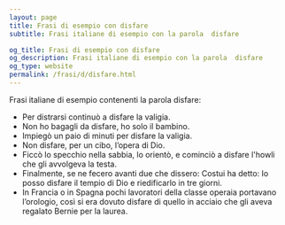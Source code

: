 ```yaml
---
layout: page
title: Frasi di esempio con disfare 
subtitle: Frasi italiane di esempio con la parola  disfare

og_title: Frasi di esempio con disfare 
og_description: Frasi italiane di esempio con la parola  disfare
og_type: website
permalink: /frasi/d/disfare.html
---
```


Frasi italiane di esempio contenenti la parola disfare:


- Per distrarsi continuò a disfare la valigia.
- Non ho bagagli da disfare, ho solo il bambino.
- Impiegò un paio di minuti per disfare la valigia.
- Non disfare, per un cibo, l’opera di Dio.
- Ficcò lo specchio nella sabbia, lo orientò, e cominciò a disfare l'howli che gli avvolgeva la testa.
- Finalmente, se ne fecero avanti due che dissero: Costui ha detto: Io posso disfare il tempio di Dio e riedificarlo in tre giorni.
- In Francia o in Spagna pochi lavoratori della classe operaia portavano l’orologio, così si era dovuto disfare di quello in acciaio che gli aveva regalato Bernie per la laurea.
